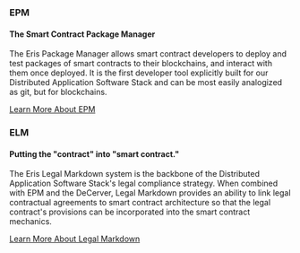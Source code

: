 ### EPM

#### The Smart Contract Package Manager

The Eris Package Manager allows smart contract developers to deploy and test packages of smart contracts to their blockchains, and interact with them once deployed. It is the first developer tool explicitly built for our Distributed Application Software Stack and can be most easily analogized as git, but for blockchains.

<a type="button" class="btn btn-eris btn-default btn-lg btn-block" href="https://epm.io">Learn More About EPM</a>

### ELM

#### Putting the "contract" into "smart contract."

The Eris Legal Markdown system is the backbone of the Distributed Application Software Stack's legal compliance strategy. When combined with EPM and the DeCerver, Legal Markdown provides an ability to link legal contractual agreements to smart contract architecture so that the legal contract's provisions can be incorporated into the smart contract mechanics.

<a type="button" class="btn btn-eris btn-default btn-lg btn-block" href="https://lmd.io">Learn More About Legal Markdown</a>
